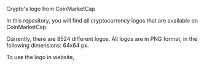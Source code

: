 Crypto's logo from CoinMarketCap

In this repository, you will find all cryptocurrency logos that are available on CoinMarketCap.

Currently, there are 8524 different logos. All logos are in PNG format, in the following dimensions: 64x64 px.

To use the logo in website, 